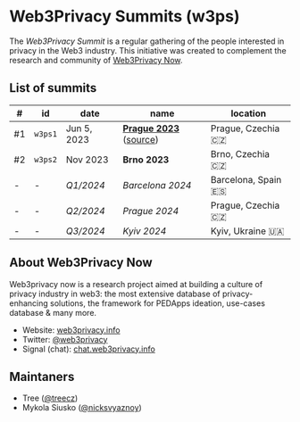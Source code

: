 # Web3Privacy Summits (w3ps)

The *Web3Privacy Summit* is a regular gathering of the people interested in privacy in the Web3 industry.
This initiative was created to complement the research and community of [Web3Privacy Now](https://web3privacy.info).

## List of summits

| # | id | date | name | location |
| --- | --- | --- | --- | --- |
| #1 | `w3ps1` | Jun 5, 2023 | **[Prague 2023](https://prague.web3privacy.info/)** ([source](https://github.com/web3privacy/w3ps1)) | Prague, Czechia 🇨🇿 |
| #2 | `w3ps2` | Nov 2023 | **Brno 2023** | Brno, Czechia 🇨🇿 |
| - | - | *Q1/2024* | *Barcelona 2024* | Barcelona, Spain 🇪🇸 |
| - | - | *Q2/2024* | *Prague 2024* | Prague, Czechia 🇨🇿 | 
| - | - | *Q3/2024* | *Kyiv 2024* | Kyiv, Ukraine 🇺🇦 |


## About Web3Privacy Now

Web3privacy now is a research project aimed at building a culture of privacy industry in web3: the most extensive database of privacy-enhancing solutions, the framework for PEDApps ideation, use-cases database & many more.

- Website: [web3privacy.info](http://web3privacy.info/)
- Twitter: [@web3privacy](http://twitter.com/web3privacy)
- Signal (chat): [chat.web3privacy.info](https://chat.web3privacy.info/)

## Maintaners

- Tree ([@treecz](https://twitter.com/treecz))
- Mykola Siusko ([@nicksvyaznoy](https://twitter.com/nicksvyaznoy))
